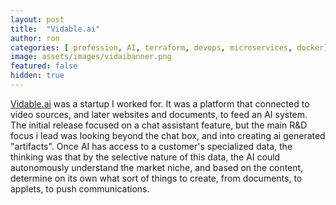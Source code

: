 ```yaml
---
layout: post
title:  "Vidable.ai"
author: ron
categories: [ profession, AI, terraform, devops, microservices, docker]
image: assets/images/vidaibanner.png
featured: false
hidden: true
---
```


[Vidable.ai](https://www.vidable.ai/) was a startup I worked for. It was a platform that connected to video sources, and later websites and documents, to feed an AI system. The initial release focused on a chat assistant feature, but the main R&D focus i lead was looking beyond the chat box, and into creating ai generated "artifacts". Once AI has access to a customer's specialized data, the thinking was that by the selective nature of this data, the AI could autonomously understand the market niche, and based on the content, determine on its own what sort of things to create, from documents, to applets, to push communications.
